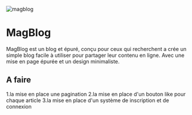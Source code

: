![ magblog](https://user-images.githubusercontent.com/38591020/221438744-ed65c3d1-1927-4992-aaa5-7c62f5a71724.png)

# MagBlog
MagBlog est un blog et épuré, conçu pour ceux qui recherchent a crée un simple blog facile à utiliser pour partager leur contenu en ligne. Avec une mise en page épurée et un design minimaliste.

A faire
-------------
1.la mise en place une pagination 
2.la mise en place d'un bouton like pour chaque article 
3.la mise en place d'un système de inscription et de connexion


